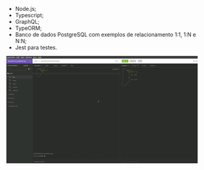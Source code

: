 - Node.js;
- Typescript; 
- GraphQL; 
- TypeORM; 
- Banco de dados PostgreSQL com exemplos de relacionamento 1:1, 1:N e N:N;
- Jest para testes.

<p align="center">
  <img src="https://github.com/bruzt/backend-graphql-typeorm/blob/master/img1.gif?raw=true">
</p>
